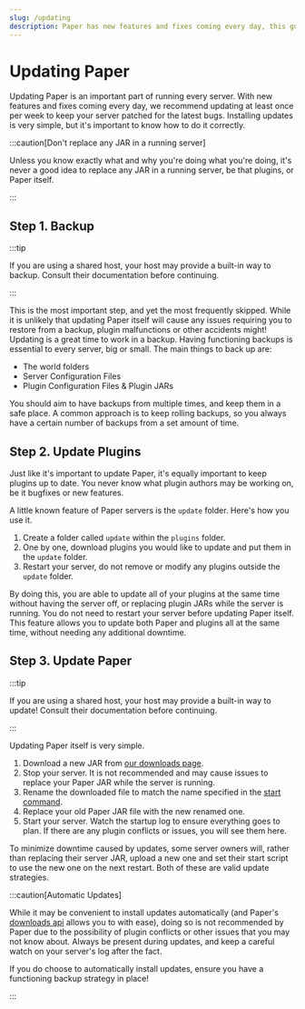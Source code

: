 ```yaml
---
slug: /updating
description: Paper has new features and fixes coming every day, this guide explains the updating process.
---
```


# Updating Paper

Updating Paper is an important part of running every server. With new features and fixes coming
every day, we recommend updating at least once per week to keep your server patched for the latest
bugs. Installing updates is very simple, but it's important to know how to do it correctly.

:::caution[Don't replace any JAR in a running server]

Unless you know exactly what and why you're doing what you're doing, it's never a good idea to
replace any JAR in a running server, be that plugins, or Paper itself.

:::

## Step 1. Backup

:::tip

If you are using a shared host, your host may provide a built-in way to backup. Consult their
documentation before continuing.

:::

This is the most important step, and yet the most frequently skipped. While it is unlikely that
updating Paper itself will cause any issues requiring you to restore from a backup, plugin
malfunctions or other accidents might! Updating is a great time to work in a backup. Having
functioning backups is essential to every server, big or small. The main things to back up are:

- The world folders
- Server Configuration Files
- Plugin Configuration Files & Plugin JARs

You should aim to have backups from multiple times, and keep them in a safe place. A common approach
is to keep rolling backups, so you always have a certain number of backups from a set amount of time.

## Step 2. Update Plugins

Just like it's important to update Paper, it's equally important to keep plugins up to date. You
never know what plugin authors may be working on, be it bugfixes or new features.

A little known feature of Paper servers is the `update` folder. Here's how you use it.

1. Create a folder called `update` within the `plugins` folder.
2. One by one, download plugins you would like to update and put them in the `update` folder.
3. Restart your server, do not remove or modify any plugins outside the `update` folder.

By doing this, you are able to update all of your plugins at the same time without having the server
off, or replacing plugin JARs while the server is running. You do not need to restart your server
before updating Paper itself. This feature allows you to update both Paper and plugins all at the
same time, without needing any additional downtime.

## Step 3. Update Paper

:::tip

If you are using a shared host, your host may provide a built-in way to update! Consult their
documentation before continuing.

:::

Updating Paper itself is very simple.

1. Download a new JAR from [our downloads page](https://papermc.io/downloads).
2. Stop your server. It is not recommended and may cause issues to replace your Paper JAR while the server is running.
3. Rename the downloaded file to match the name specified in the [start command](../getting-started/getting-started.mdx#running-the-server).
4. Replace your old Paper JAR file with the new renamed one.
5. Start your server. Watch the startup log to ensure everything goes to plan. If there are any
   plugin conflicts or issues, you will see them here.

To minimize downtime caused by updates, some server owners will, rather than replacing their server
JAR, upload a new one and set their start script to use the new one on the next restart. Both of
these are valid update strategies.

:::caution[Automatic Updates]

While it may be convenient to install updates automatically (and Paper's [downloads api](https://api.papermc.io/docs) allows you
to with ease), doing so is not recommended by Paper due to the possibility of plugin conflicts or
other issues that you may not know about. Always be present during updates, and keep a careful watch
on your server's log after the fact.

If you do choose to automatically install updates, ensure you have a functioning backup strategy in
place!

:::
